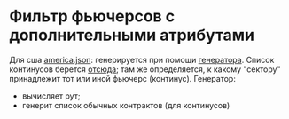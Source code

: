 ﻿# Фильтр фьючерсов с дополнительными атрибутами

Для сша [america.json](./america.json): генерируется при помощи [генератора](./generator/america.js).
Список континусов берется [отсюда](./generator/america_continues.js); там же определяется, к какому "сектору" принадлежит тот или иной фьючерс (континус).
Генератор:
- вычисляет рут;
- генерит список обычных контрактов (для континусов)
 